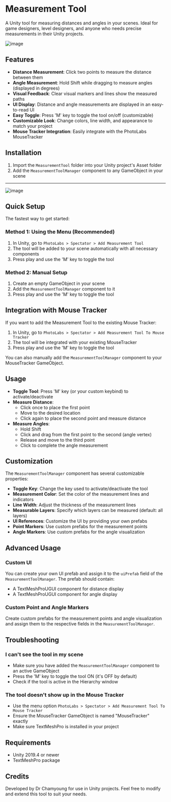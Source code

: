 # Measurement Tool

A Unity tool for measuring distances and angles in your scenes. Ideal for game designers, level designers, and anyone who needs precise measurements in their Unity projects.

![image](https://github.com/user-attachments/assets/95c21cc0-6bd9-41c7-9003-f43caf649842)


## Features

- **Distance Measurement**: Click two points to measure the distance between them
- **Angle Measurement**: Hold Shift while dragging to measure angles (displayed in degrees)
- **Visual Feedback**: Clear visual markers and lines show the measured paths
- **UI Display**: Distance and angle measurements are displayed in an easy-to-read UI
- **Easy Toggle**: Press 'M' key to toggle the tool on/off (customizable)
- **Customizable Look**: Change colors, line width, and appearance to match your project
- **Mouse Tracker Integration**: Easily integrate with the PhotoLabs MouseTracker

## Installation

1. Import the `MeasurementTool` folder into your Unity project's Asset folder
2. Add the `MeasurementToolManager` component to any GameObject in your scene
---
![image](https://github.com/user-attachments/assets/9e3b7d81-d8f8-4fe3-a778-765dba5816f3)


## Quick Setup

The fastest way to get started:

### Method 1: Using the Menu (Recommended)

1. In Unity, go to `PhotoLabs > Spectator > Add Measurement Tool`
2. The tool will be added to your scene automatically with all necessary components
3. Press play and use the 'M' key to toggle the tool

### Method 2: Manual Setup

1. Create an empty GameObject in your scene
2. Add the `MeasurementToolManager` component to it
3. Press play and use the 'M' key to toggle the tool

## Integration with Mouse Tracker

If you want to add the Measurement Tool to the existing Mouse Tracker:

1. In Unity, go to `PhotoLabs > Spectator > Add Measurement Tool To Mouse Tracker`
2. The tool will be integrated with your existing MouseTracker
3. Press play and use the 'M' key to toggle the tool

You can also manually add the `MeasurementToolManager` component to your MouseTracker GameObject.

## Usage

- **Toggle Tool**: Press 'M' key (or your custom keybind) to activate/deactivate
- **Measure Distance**: 
  - Click once to place the first point
  - Move to the desired location
  - Click again to place the second point and measure distance
- **Measure Angles**:
  - Hold Shift
  - Click and drag from the first point to the second (angle vertex)
  - Release and move to the third point
  - Click to complete the angle measurement

## Customization

The `MeasurementToolManager` component has several customizable properties:

- **Toggle Key**: Change the key used to activate/deactivate the tool
- **Measurement Color**: Set the color of the measurement lines and indicators
- **Line Width**: Adjust the thickness of the measurement lines
- **Measurable Layers**: Specify which layers can be measured (default: all layers)
- **UI References**: Customize the UI by providing your own prefabs
- **Point Markers**: Use custom prefabs for the measurement points
- **Angle Markers**: Use custom prefabs for the angle visualization

## Advanced Usage

### Custom UI

You can create your own UI prefab and assign it to the `uiPrefab` field of the `MeasurementToolManager`. The prefab should contain:

- A TextMeshProUGUI component for distance display
- A TextMeshProUGUI component for angle display

### Custom Point and Angle Markers

Create custom prefabs for the measurement points and angle visualization and assign them to the respective fields in the `MeasurementToolManager`.

## Troubleshooting

### I can't see the tool in my scene

- Make sure you have added the `MeasurementToolManager` component to an active GameObject
- Press the 'M' key to toggle the tool ON (it's OFF by default)
- Check if the tool is active in the Hierarchy window

### The tool doesn't show up in the Mouse Tracker

- Use the menu option `PhotoLabs > Spectator > Add Measurement Tool To Mouse Tracker`
- Ensure the MouseTracker GameObject is named "MouseTracker" exactly
- Make sure TextMeshPro is installed in your project

## Requirements

- Unity 2019.4 or newer
- TextMeshPro package

## Credits

Developed by Dr Chamyoung for use in Unity projects. Feel free to modify and extend this tool to suit your needs. 
